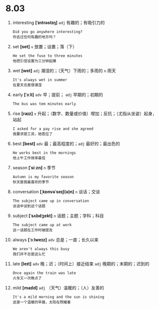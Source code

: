 # 8.03

1. interesting **[ˈɪntrəstɪŋ]** `adj` 有趣的；有吸引力的

   ```
   Did you go anywhere interesting?
   你去过任何有趣的地方吗？
   ```

2. set **[set]** `v` 放置；设置；落（下）

   ```
   He set the fuse to three minutes
   他把引信设置为三分钟起爆
   ```

3. wet **[wet]** `adj` 潮湿的；（天气）下雨的；多雨的 `n` 雨天

   ```
   It's always wet in summer
   在夏天总是很潮湿
   ```

4. early **[ˈɜːli]** `adv` 早；提前； `adj` 早期的；初期的

   ```
   The bus was tem minutes early

   ```

5. rise **[raɪz]** `v` 升起；（数字、数量或价值）增加；反抗；（尤指从坐姿）起身，站起

   ```
   I asked for a pay rise and she agreed
   我要求提工资，她答应了
   ```

6. best **[best]** `adv` 最；最高程度的；`adj` 最好的；最出色的

   ```
   He works best in the mornings
   他上午工作效率最佳
   ```

7. season **[ˈsiːzn]** `n` 季节

   ```
   Autumn is my favorite season
   秋天是我最喜欢的季节
   ```

8. conversation **[ˌkɒnvəˈseɪʃ(ə)n]** `n` 谈话；交谈

   ```
   The subject came up in conversation
   谈话中谈到这个话题
   ```

9. subject **[ˈsʌbdʒekt]** `n` 话题；主题；学科；科目

   ```
   The subject came up at work
   这一话题在工作时被提及
   ```

10. always **[ˈɔːlweɪz]** `adv` 总是；一直；长久以来

    ```
    We aren't always this busy
    我们并不总是这么忙
    ```

11. late **[leɪt]** `adv` 晚；迟；（时间上）接近结束 `adj` 晚期的；末期的；迟到的

    ```
    Once again the train was late
    火车又一次晚点了
    ```

12. mild **[maɪld]** `adj` （天气）温暖的；（人）友善的
    ```
    It's a mild morning and the sun is shining
    这是一个温暖的早晨，太阳在照耀着
    ```
